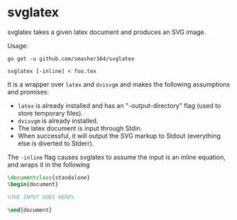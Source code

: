 # svglatex

svglatex takes a given latex document and produces an SVG image.

Usage:
```
go get -u github.com/smasher164/svglatex

svglatex [-inline] < foo.tex
```
It is a wrapper over `latex` and `dvisvgm` and makes the following assumptions and promises:
* `latex` is already installed and has an "-output-directory" flag (used to store temporary files).
* `dvisvgm` is already installed.
* The latex document is input through Stdin.
* When successful, it will output the SVG markup to Stdout (everything else is diverted to Stderr).

The `-inline` flag causes svglatex to assume the input is an inline equation, and wraps it in the following
```latex
\documentclass{standalone}
\begin{document}

%THE INPUT GOES HERE%

\end{document}
```